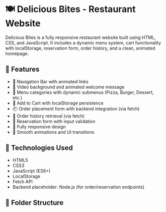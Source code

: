 # 🍽️ Delicious Bites - Restaurant Website

Delicious Bites is a fully responsive restaurant website built using HTML, CSS, and JavaScript. It includes a dynamic menu system, cart functionality with localStorage, reservation form, order history, and a clean, animated homepage.

## 🌟 Features

- 🧭 Navigation Bar with animated links
- 🎥 Video background and animated welcome message
- 🍕 Menu categories with dynamic submenus (Pizza, Burger, Dessert, etc.)
- 🛒 Add to Cart with localStorage persistence
- 📦 Order placement form with backend integration (via fetch)
- 📜 Order history retrieval (via fetch)
- 📅 Reservation form with input validation
- 📱 Fully responsive design
- 🎨 Smooth animations and UI transitions

## 🚀 Technologies Used

- HTML5
- CSS3
- JavaScript (ES6+)
- LocalStorage
- Fetch API
- Backend placeholder: Node.js (for order/reservation endpoints)

## 📂 Folder Structure

